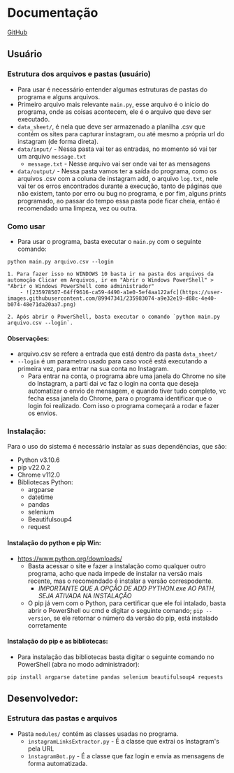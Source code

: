 
# Documentação

[GitHub](https://github.com/AlexSilva-dev/InstagramBot)


## Usuário


### Estrutura dos arquivos e pastas (usuário)
- Para usar é necessário entender algumas estruturas de pastas do programa e alguns arquivos.
- Primeiro arquivo mais relevante `main.py`, esse arquivo é o inicio do programa, onde as coisas acontecem, ele é o arquivo que deve ser executado.
- `data_sheet/`, é nela que deve ser armazenado a planilha .csv que contém os sites para capturar instagram, ou até mesmo a própria url do instagram (de forma direta).
- `data/input/` - Nessa pasta vai ter as entradas, no momento só vai ter um arquivo `message.txt`
    - `message.txt` - Nesse arquivo vai ser onde vai ter as mensagens
- `data/output/` - Nessa pasta vamos ter a saída do programa, como os arquivos .csv com a coluna de instagram add, o arquivo `log.txt`, nele vai ter os erros encontrados durante a execução, tanto de páginas que não existem, tanto por erro ou bug no programa, e por fim, alguns prints programado, ao passar do tempo essa pasta pode ficar cheia, então é recomendado uma limpeza, vez ou outra.

### Como usar
- Para usar o programa, basta executar o `main.py` com o seguinte comando:
~~~
python main.py arquivo.csv --login
~~~
    1. Para fazer isso no WINDOWS 10 basta ir na pasta dos arquivos da automoção Clicar em Arquivos, ir em "Abrir o Windows PowerShell" > "Abrir o Windows PowerShell como administrador"
        - ![235978507-64ff9616-ca59-4490-a1e0-5ef4aa122afc](https://user-images.githubusercontent.com/89947341/235983074-a9e32e19-d88c-4e40-b074-48e71da20aa7.png)

    2. Após abrir o PowerShell, basta executar o comando `python main.py arquivo.csv --login`.

#### Observações:
- arquivo.csv se refere a entrada que está dentro da pasta `data_sheet/`
- `--login` é um parametro usado para caso você está executando a primeira vez, para entrar na sua conta no Instagram.
    - Para entrar na conta, o programa abre uma janela do Chrome no site do Instagram, a parti dai vc faz o login na conta que deseja automatizar o envio de mensagem, e quando tiver tudo completo, vc fecha essa janela do Chrome, para o programa identificar que o login foi realizado. Com isso o programa começará a rodar e fazer os envios.


### Instalação:

Para o uso do sistema é necessário instalar as suas dependências, que são:
- Python v3.10.6
- pip v22.0.2
- Chrome v112.0
- Bibliotecas Python:
    - argparse
    - datetime
    - pandas
    - selenium
    - Beautifulsoup4
    - request

#### Instalação do python e pip Win:
- https://www.python.org/downloads/
    - Basta acessar o site e fazer a instalação como qualquer outro programa, acho que nada impede de instalar na versão mais recente, mas o recomendado é instalar a versão correspodente.
        - *IMPORTANTE QUE A OPÇÃO DE ADD PYTHON.exe AO PATH, SEJA ATIVADA NA INSTALAÇÃO*
    - O pip já vem com o Python, para certificar que ele foi intalado, basta abrir o PowerShell ou cmd e digitar o seguinte comando; `pip --version`, se ele retornar o número da versão do pip, está instalado corretamente


#### Instalação do pip e as bibliotecas:
- Para instalação das bibliotecas basta digitar o seguinte comando no PowerShell (abra no modo administrador):
~~~
pip install argparse datetime pandas selenium beautifulsoup4 requests
~~~


## Desenvolvedor:

### Estrutura das pastas e arquivos
- Pasta `modules/` contém as classes usadas no programa.
    - `instagramLinksExtractor.py` - É a classe que extrai os Instagram's pela URL
    - `ìnstagramBot.py` - É a classe que faz login e envia as mensagens de forma automatizada.
